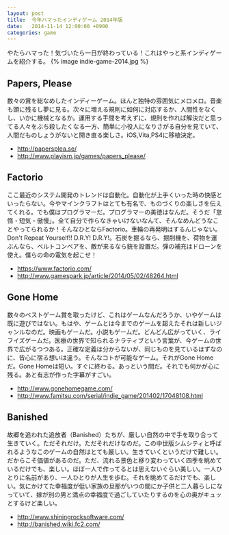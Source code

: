 ```yaml
---
layout: post
title:  今年ハマったインディゲーム 2014年版
date:   2014-11-14 12:00:00 +0900
categories: game
---
```


やたらハマった！気づいたら一日が終わっている！これはやっと系インディゲームを紹介する。
{% image indie-game-2014.jpg %}

## Papers, Please

数々の賞を総なめしたインディーゲーム。ほんと独特の雰囲気にメロメロ。音楽も頭に残るし夢に見る。次々に増える規則に如何に対応するか、人間性をなくし、いかに機械となるか。運用する手間を考えずに、規則を作れば解決だと思ってる人々をぶち殺したくなる一方、簡単に小役人になりさがる自分を見ていて、人間だものしょうがないと開き直る楽しさ。iOS,Vita,PS4に移植決定。

* <http://papersplea.se/>
* <http://www.playism.jp/games/papers_please/>


## Factorio

ここ最近のシステム開発のトレンドは自動化。自動化が上手くいった時の快感といったらない。今やマインクラフトはとても有名で、ものづくりの楽しさを伝えてくれる。でも僕はプログラマーだ。プログラマーの美徳はなんだ。そうだ「怠惰・短気・傲慢」。全て自分で作らなきゃいけないなんて、そんなめんどうなことやってられるか！そんなひとならFactorio。車輪の再発明はするんじゃない。Don't Repeat Yourself!! D.R.Y! D.R.Y!。石炭を掘るなら、掘削機を、荷物を運ぶんなら、ベルトコンベアを、敵が来るなら銃を設置だ。弾の補充はドローンを使え。僕らの命の電気を起こせ！

* <https://www.factorio.com/>
* <http://www.gamespark.jp/article/2014/05/02/48264.html>


## Gone Home

数々のベストゲーム賞を取ったけど、これはゲームなんだろうか、いやゲームは既に遊びではない。もはや、ゲームとは今までのゲームを超えたそれは新しいジャンルなのだ。映画もゲームだ。小説もゲームだ。どんどん広がっていく、ライフイズゲームだ。医療の世界で知られるナラティブという言葉が、今ゲームの世界で広がるつつある。正確な定義は分からないが、同じものを見ているはずなのに、皆心に宿る想いは違う。そんなコトが可能なゲーム。それがGone Homeだ。Gone Homeは短い。すぐに終わる。あっという間だ。それでも何かが心に残る。あと有志が作った字幕がすごい。

* <http://www.gonehomegame.com/>
* <http://www.famitsu.com/serial/indie_game/201402/17048108.html>


## Banished

故郷を追われた追放者（Banished）たちが、厳しい自然の中で手を取り合って生きていく。ただそれだけ。ただそれだけなのだ。この中世版シムシティと呼ばれるようなこのゲームの自然はとても厳しい。生きていくというだけで難しい。だからこそ価値があるのだ。ただ、流れる景色と移り変わっていく四季を眺めているだけでも、楽しい。ほぼ一人で作ってるとは思えないぐらい美しい。一人ひとりに名前があり、一人ひとりが人生を歩む。それを眺めてるだけでも、楽しい。気にかけてた幸福度が低い家族の旦那がいつの間にか子供と二人暮らしになっていて、嫁が別の男と満点の幸福度で過ごしていたりするのを心の奥がキュッとするけど楽しい。

* <http://www.shiningrocksoftware.com/>
* <http://banished.wiki.fc2.com/>
















